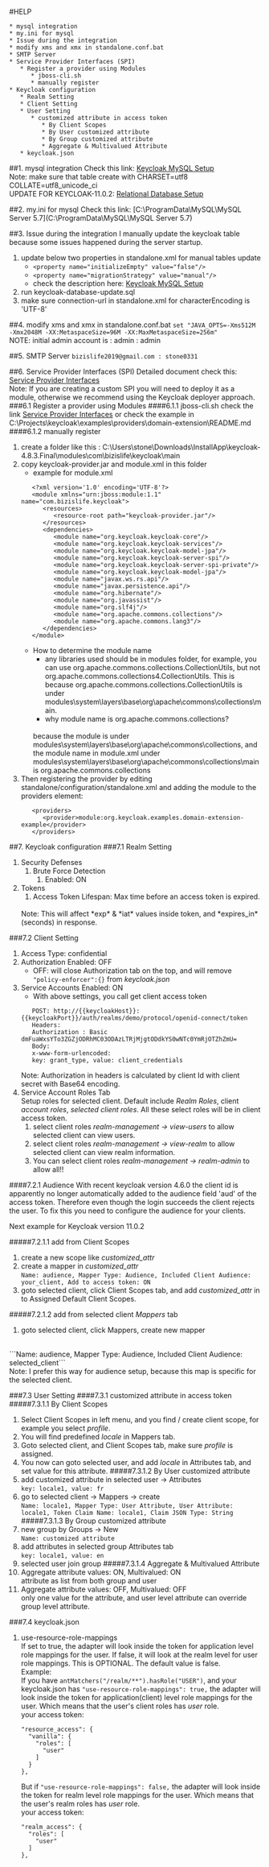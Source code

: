 #HELP
```
* mysql integration
* my.ini for mysql
* Issue during the integration
* modify xms and xmx in standalone.conf.bat
* SMTP Server
* Service Provider Interfaces (SPI)
   * Register a provider using Modules
      * jboss-cli.sh
      * manually register
* Keycloak configuration
   * Realm Setting
   * Client Setting
   * User Setting
      * customized attribute in access token
         * By Client Scopes
         * By User customized attribute
         * By Group customized attribute
         * Aggregate & Multivalued Attribute
   * keycloak.json
```
##1. mysql integration
Check this link: [Keycloak MySQL Setup](https://github.com/Codingpedia/codingmarks-api/wiki/Keycloak-MySQL-Setup) 
<br/>
Note: make sure that table create with CHARSET=utf8 COLLATE=utf8_unicode_ci
<br/>
UPDATE FOR KEYCLOAK-11.0.2: [Relational Database Setup](https://www.keycloak.org/docs/latest/server_installation/index.html#_database)

##2. my.ini for mysql
Check this link: [C:\ProgramData\MySQL\MySQL Server 5.7](C:\ProgramData\MySQL\MySQL Server 5.7)

##3. Issue during the integration
I manually update the keycloak table because some issues happened during the server startup.
   1. update below two properties in standalone.xml for manual tables update
      * ```<property name="initializeEmpty" value="false"/>```
      * ```<property name="migrationStrategy" value="manual"/>```
      * check the description here: [Keycloak MySQL Setup](ttps://github.com/Codingpedia/codingmarks-api/wiki/Keycloak-MySQL-Setup)
   1. run keycloak-database-update.sql
   1. make sure connection-url in standalone.xml for characterEncoding is 'UTF-8'
   
##4. modify xms and xmx in standalone.conf.bat
```set "JAVA_OPTS=-Xms512M -Xmx2048M -XX:MetaspaceSize=96M -XX:MaxMetaspaceSize=256m"``` 
<br/>
NOTE: initial admin account is : admin : admin

##5. SMTP Server
```bizislife2019@gmail.com : stone0331```

##6. Service Provider Interfaces (SPI)
Detailed document check this: [Service Provider Interfaces](https://www.keycloak.org/docs/latest/server_development/index.html#_providers)
<br/>
Note: If you are creating a custom SPI you will need to deploy it as a module, otherwise we recommend using the Keycloak deployer approach.
###6.1 Register a provider using Modules
####6.1.1 jboss-cli.sh
check the link [Service Provider Interfaces](https://www.keycloak.org/docs/latest/server_development/index.html#_providers) 
or check the example in C:\Projects\keycloak\examples\providers\domain-extension\README.md
####6.1.2 manually register
   1. create a folder like this : C:\Users\stone\Downloads\InstallApp\keycloak-4.8.3.Final\modules\com\bizislife\keycloak\main
   1. copy keycloak-provider.jar and module.xml in this folder
      * example for module.xml
      ```
         <?xml version='1.0' encoding='UTF-8'?>
         <module xmlns="urn:jboss:module:1.1" name="com.bizislife.keycloak">
            <resources>
               <resource-root path="keycloak-provider.jar"/>
            </resources>
            <dependencies>
               <module name="org.keycloak.keycloak-core"/>
               <module name="org.keycloak.keycloak-services"/>
               <module name="org.keycloak.keycloak-model-jpa"/>
               <module name="org.keycloak.keycloak-server-spi"/>
               <module name="org.keycloak.keycloak-server-spi-private"/>
               <module name="org.keycloak.keycloak-model-jpa"/>
               <module name="javax.ws.rs.api"/>
               <module name="javax.persistence.api"/>
               <module name="org.hibernate"/>
               <module name="org.javassist"/>
               <module name="org.slf4j"/>
               <module name="org.apache.commons.collections"/>
               <module name="org.apache.commons.lang3"/>
            </dependencies>
         </module>
      ```
      * How to determine the module name
         * any libraries used should be in modules folder, for example, you can use 
         org.apache.commons.collections.CollectionUtils, but not 
         org.apache.commons.collections4.CollectionUtils. This is because org.apache.commons.collections.CollectionUtils 
         is under modules\system\layers\base\org\apache\commons\collections\main.
         * why module name is org.apache.commons.collections? 
         <br/>
         because the module is under modules\system\layers\base\org\apache\commons\collections, and the module name in module.xml under 
         modules\system\layers\base\org\apache\commons\collections\main is org.apache.commons.collections
   1. Then registering the provider by editing standalone/configuration/standalone.xml and adding the module to the providers element:
      ```
         <providers>
            <provider>module:org.keycloak.examples.domain-extension-example</provider>
         </providers>
      ```
      
##7. Keycloak configuration 
###7.1 Realm Setting
1. Security Defenses
   1. Brute Force Detection
      1. Enabled: ON
1. Tokens
   1. Access Token Lifespan: Max time before an access token is expired.
   <br/>
   Note: This will affect *exp* & *iat* values inside token, and *expires_in* (seconds) in response.

###7.2 Client Setting
1. Access Type: confidential
1. Authorization Enabled: OFF
   * OFF: will close Authorization tab on the top, and will remove ```"policy-enforcer":{}``` from *keycloak.json*
1. Service Accounts Enabled: ON
   * With above settings, you call get client access token
   ```
      POST: http://{{keycloakHost}}:{{keycloakPort}}/auth/realms/demo/protocol/openid-connect/token
      Headers: 
      Authorization : Basic dmFuaWxsYTo3ZGZjODRhMC03ODAzLTRjMjgtODdkYS0wNTc0YmRjOTZhZmU=
      Body:
      x-www-form-urlencoded: 
      key: grant_type, value: client_credentials
   ```
   Note: Authorization in headers is calculated by client Id with client secret with Base64 encoding.
1. Service Account Roles Tab
   <br/>
   Setup roles for selected client. Default include *Realm Roles*, client *account roles*, *selected client roles*. 
   All these select roles will be in client access token. 
   1. select client roles *realm-management -> view-users* to allow selected client can view users.
   1. select client roles *realm-management -> view-realm* to allow selected client can view realm information.
   1. You can select client roles *realm-management -> realm-admin* to allow all!!

####7.2.1 Audience
With recent keycloak version 4.6.0 the client id is apparently no longer automatically added to the audience field 'aud' 
of the access token. Therefore even though the login succeeds the client rejects the user. To fix this you need to 
configure the audience for your clients.

Next example for Keycloak version 11.0.2

#####7.2.1.1 add from Client Scopes
1. create a new scope like *customized_attr*
1. create a mapper in *customized_attr*
   <br/>
   ```Name: audience, Mapper Type: Audience, Included Client Audience: your_client, Add to access token: ON```
1. goto selected client, click Client Scopes tab, and add *customized_attr* in to Assigned Default Client Scopes.

#####7.2.1.2 add from selected client *Mappers* tab
1. goto selected client, click Mappers, create new mapper 
<br/>
```Name: audience, Mapper Type: Audience, Included Client Audience: selected_client```
<br/>
Note: I prefer this way for audience setup, because this map is specific for the selected client.

###7.3 User Setting
####7.3.1 customized attribute in access token
#####7.3.1.1 By Client Scopes
1. Select Client Scopes in left menu, and you find / create client scope, for example you select *profile*.
1. You will find predefined *locale* in Mappers tab.
1. Goto selected client, and Client Scopes tab, make sure *profile* is assigned.
1. You now can goto selected user, and add *locale* in Attributes tab, and set value for this attribute.
#####7.3.1.2 By User customized attribute
1. add customized attribute in selected user -> Attributes
   <br/>
   ```key: locale1, value: fr```
1. go to selected client -> Mappers -> create
   <br/>
   ```Name: locale1, Mapper Type: User Attribute, User Attribute: locale1, Token Claim Name: locale1, Claim JSON Type: String```
#####7.3.1.3 By Group customized attribute
1. new group by Groups -> New
   <br/>
   ```Name: customized attribute```
1. add attributes in selected group Attributes tab
   <br/>
   ```key: locale1, value: en```
1. selected user join group
#####7.3.1.4 Aggregate & Multivalued Attribute
1. Aggregate attribute values: ON, Multivalued: ON
   <br/>
   attribute as list from both group and user
1. Aggregate attribute values: OFF, Multivalued: OFF
   <br/>
   only one value for the attribute, and user level attribute can override group level attribute.
   
###7.4 keycloak.json
1. use-resource-role-mappings
   <br/>
   If set to true, the adapter will look inside the token for application level role mappings for the user. If false, it 
   will look at the realm level for user role mappings. This is OPTIONAL. The default value is false.
   <br/>
   Example:
   <br/>
   If you have ```antMatchers("/realm/**").hasRole("USER")```, and your keycloak.json has 
   ```"use-resource-role-mappings": true,``` the adapter will look inside the token for application(client) level role 
   mappings for the user. Which means that the user's client roles has *user* role.
   <br/>
   your access token:
   <br/>
   ```
   "resource_access": {
     "vanilla": {
       "roles": [
         "user"
       ]
     }
   },
   ```
   But if ```"use-resource-role-mappings": false,``` the adapter will look inside the token for realm level role 
   mappings for the user. Which means that the user's realm roles has *user* role.
   <br/>
   your access token:
   <br/>
   ```
   "realm_access": {
     "roles": [
       "user"
     ]
   },      
   ```
